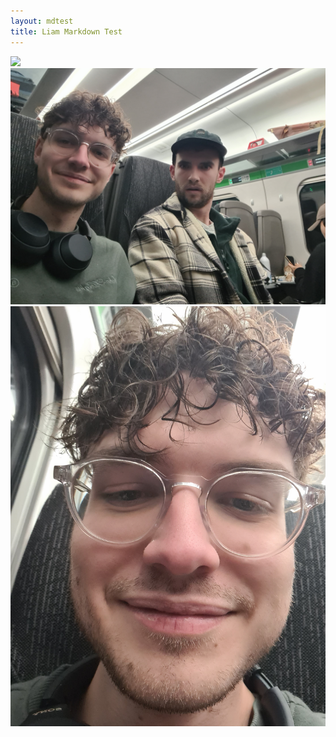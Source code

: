 ```yaml
---
layout: mdtest
title: Liam Markdown Test
---
```


![](/assets/images/japanImages/LiamGlasses.jpg)
![](/assets/images/japanImages/traintogatwick.jpg)
![](/assets/images/japanImages/Test.jpg)
